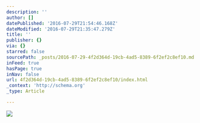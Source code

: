 ```yaml
---
description: ''
author: []
datePublished: '2016-07-29T21:54:46.168Z'
dateModified: '2016-07-29T21:35:47.279Z'
title: ''
publisher: {}
via: {}
starred: false
sourcePath: _posts/2016-07-29-4f2d364d-19cb-4ad5-8389-6f2ef2c8ef10.md
inFeed: true
hasPage: true
inNav: false
url: 4f2d364d-19cb-4ad5-8389-6f2ef2c8ef10/index.html
_context: 'http://schema.org'
_type: Article

---
```

![](https://the-grid-user-content.s3-us-west-2.amazonaws.com/2cb5a768-932e-4f9c-9499-72440d199793.jpg)